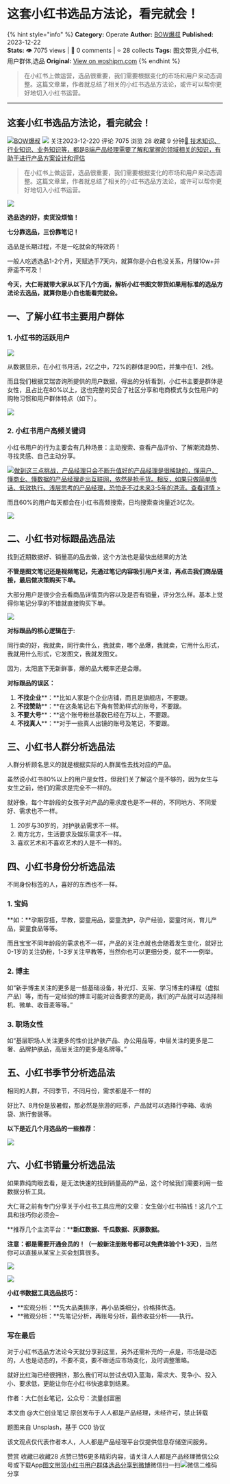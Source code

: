 # 这套小红书选品方法论，看完就会！
{% hint style="info" %}
**Category:** Operate
**Author:** [BOW爆叔](https://www.woshipm.com/u/1543540)
**Published:** 2023-12-22  
**Stats:** 👁️ 7075 views | 💬 0 comments | ⭐ 28 collects
**Tags:** 图文带货,小红书,用户群体,选品
**Original:** [View on woshipm.com](https://www.woshipm.com/operate/5963467.html)
{% endhint %}
> 在小红书上做运营，选品很重要，我们需要根据变化的市场和用户来动态调整。这篇文章里，作者就总结了相关的小红书选品方法论，或许可以帮你更好地切入小红书运营。

---

## 这套小红书选品方法论，看完就会！

[![](https://static.woshipm.com/view/woshipm_api_def_20240806232143_5724.png?imageView2/1/w/72/h/72/q/100)](https://www.woshipm.com/u/1543540)[BOW爆叔](https://www.woshipm.com/u/1543540) ![](https://static.woshipm.com/tag/1101_1@2x.png) 关注2023-12-220 评论 7075 浏览 28 收藏 9 分钟[🔗 技术知识、行业知识、业务知识等，都是B端产品经理需要了解和掌握的领域相关的知识，有助于进行产品方案设计和评估](https://ke.qidianla.com/courses/bcpm)

> 在小红书上做运营，选品很重要，我们需要根据变化的市场和用户来动态调整。这篇文章里，作者就总结了相关的小红书选品方法论，或许可以帮你更好地切入小红书运营。

![](https://image.woshipm.com/2023/04/14/25a4d396-da8e-11ed-b35a-00163e0b5ff3.jpg)

**选品选的好，卖货没烦恼！**

**七分靠选品，三份靠笔记！**

选品是长期过程，不是一吃就会的特效药！

一般人吃透选品1-2个月，天赋选手7天内，就算你是小白也没关系，月赚10w+并非遥不可及！

**今天，大仁哥就带大家从以下几个方面，解析小红书图文带货如果用标准的选品方法论去选品，就算你是小白也能看完就会。**

## 一、了解小红书主要用户群体

### 1\. 小红书的活跃用户

![](https://image.woshipm.com/2023/12/21/6c8b0ee4-9fd5-11ee-a222-00163e0b5ff3.png)

从数据显示，在小红书月活，2亿之中，72%的群体是90后，并集中在1、2线。

而且我们根据艾瑞咨询所提供的用户数据，得出的分析看到，小红书主要是群体是女性，且占比在80%以上，这也完整的契合了社区分享和电商模式与女性用户的购物习惯和用户群体特点（如下）。

![](https://image.woshipm.com/2023/12/21/75162396-9fd5-11ee-8fc4-00163e142b65.jpg)

### 2\. 小红书用户高频关键词

小红书用户的行为主要会有几种场景：主动搜索、查看产品评价、了解潮流趋势、寻找灵感、自己主动分享。

[![](https://image.woshipm.com/2023/07/27/1788a218-2c7f-11ee-b91f-00163e0b5ff3.png)做到这三点挑战，产品经理只会不断升值好的产品经理是很稀缺的，懂用户、懂商业、懂数据的产品经理走出互联网，依然是抢手货。相反，如果只做简单传话、低效执行、浅层思考的产品经理，恐怕走不过未来3-5年的洪流。查看详情 >](https://ke.qidianla.com/courses/bcpm)

而且60%的用户每天都会在小红书高频搜索，日均搜索查询量近3亿次。

![](https://image.woshipm.com/2023/12/21/80a82bb4-9fd5-11ee-9167-00163e142b65.png)

## 二、小红书对标跟品选品法

找到近期数据好、销量高的品去做，这个方法也是最快出结果的方法

**不管是图文笔记还是视频笔记，先通过笔记内容吸引用户关注，再点击我们商品链接，最后做决策购买下单。**

大部分用户是很少会去看商品详情页内容以及是否有销量，评分怎么样。基本上觉得你笔记分享的不错就直接购买下单。

![](https://image.woshipm.com/2023/12/21/a1c84fe0-9fd5-11ee-9167-00163e142b65.png)

**对标跟品的核心逻辑在于:**

同行卖的好，我就卖，同行卖什么，我就卖，哪个品爆，我就卖，它用什么形式，我就用什么形式，它发图文，我就发图文。

因为，太阳底下无新鲜事，爆的品大概率还是会爆。

**对标跟品的误区：**

1.  **不找企业****：**比如人家是个企业店铺，而且是旗舰店，不要跟。
2.  **不找赞助****：**在这条笔记右下角有赞助样式的账号，不要跟。
3.  **不要大号****：**这个账号粉丝基数已经在万以上，不要跟。
4.  **不找真人****：**对于一些真人出镜的账号及笔记，不要跟。

## 三、小红书人群分析选品法

人群分析顾名思义的就是根据实际的人群属性去找对应的产品。

虽然说小红书80%以上的用户是女性，但我们关了解这个是不够的，因为女生与女生之前，他们的需求是完全不一样的。

就好像，每个年龄段的女孩子对产品的需求度也是不一样的，不同地方、不同爱好、需求也不一样。

1.  20岁与30岁的，对护肤品需求不一样。
2.  南方北方，生活要求及娱乐需求不一样。
3.  喜欢艺术和不喜欢艺术的人是不一样的。

## 四、小红书身份分析选品法

不同身份标签的人，喜好的东西也不一样。

### 1\. 宝妈

**如：**孕期穿搭，早教，婴童用品，婴童洗护，孕产经验，婴童时尚，育儿产品，婴童食品等等。

而且宝宝不同年龄段的需求也不一样，产品的关注点就也会随着发生变化，就好比0-1岁的关注奶粉，1-3岁关注早教等，当然你也可以更细分类，就不一一例举。

### 2\. 博主

如“新手博主关注的更多是一些基础设备，补光灯、支架、学习博主的课程（虚拟产品）等，而有一定经验的博主可能对设备要求的更高，我们的产品就可以选择相机、微单、收音麦等等。”

### 3\. 职场女性

如“基层职场人关注更多的性价比护肤产品、办公用品等，中层关注的更多是二奢、品牌护肤品，高层关注的更多是名牌等。”

## 五、小红书季节分析选品法

相同的人群，不同季节，不同月份，需求都是不一样的

好比7、8月份是放暑假，那必然是旅游的旺季，产品就可以选择行李箱、收纳袋、旅行套装等。

**以下是近几个月选品的一些推荐：**

![](https://image.woshipm.com/2023/12/21/bfca0470-9fd5-11ee-9490-00163e0b5ff3.png)

## 六、小红书销量分析选品法

如果靠纯肉眼去看，是无法快速的找到销量高的产品，这个时候我们需要利用一些数据分析工具。

大仁哥之前有专门分享关于小红书工具应用的文章：女生做小红书搞钱！这几个工具和技巧你必须会~

**推荐几个主流平台：****新红数据、千瓜数据、灰豚数据。**

**注意：**都是需要开通会员的！**（一般新注册账号都可以免费体验个1-3天）**，当然你可以直接从某宝上买会划算很多。

![](https://image.woshipm.com/2023/12/21/c6a1fc6c-9fd5-11ee-9167-00163e142b65.png)

![](https://image.woshipm.com/2023/12/21/cb945d1e-9fd5-11ee-9167-00163e142b65.png)

**小红书数据工具选品技巧：**

*   **宏观分析：**先大品类排序，再小品类细分，价格择优选。
*   **微观分析：**先笔记分析，再账号分析，最终收益分析——执行。

### 写在最后

对于小红书选品方法论今天就分享到这里，另外还需补充的一点是，市场是动态的，人也是动态的，不要不变，要不断适应市场变化，及时调整策略。

就好比红海已经很拥挤，那么我们可以尝试去切入蓝海，需求大、竞争小、投入小、要求低，更能让你在小红书快速拿到结果。

作者：大仁创业笔记，公众号：流量创富圈

本文由 @大仁创业笔记 原创发布于人人都是产品经理，未经许可，禁止转载

题图来自 Unsplash，基于 CC0 协议

该文观点仅代表作者本人，人人都是产品经理平台仅提供信息存储空间服务。

赞赏 收藏已收藏28 点赞已赞6更多精彩内容，请关注人人都是产品经理微信公众号或下载App[图文带货](https://www.woshipm.com/tag/%e5%9b%be%e6%96%87%e5%b8%a6%e8%b4%a7)[小红书](https://www.woshipm.com/tag/%e5%b0%8f%e7%ba%a2%e4%b9%a6)[用户群体](https://www.woshipm.com/tag/%e7%94%a8%e6%88%b7%e7%be%a4%e4%bd%93)[选品](https://www.woshipm.com/tag/%e9%80%89%e5%93%81)[分享到微博](https://service.weibo.com/share/share.php?appkey=2775287854&title=这套小红书选品方法论，看完就会！&url=https://www.woshipm.com/operate/5963467.html&pic=https://image.woshipm.com/2023/04/14/25a4d396-da8e-11ed-b35a-00163e0b5ff3.jpg)微信扫一扫![微信二维码](https://api.pwmqr.com/qrcode/create/?url=https://www.woshipm.com/operate/5963467.html)分享